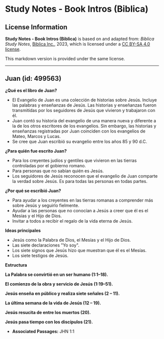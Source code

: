 # Study Notes - Book Intros (Biblica)

## License Information

**Study Notes - Book Intros (Biblica)** is based on and adapted from: _Biblica Study Notes_, [Biblica Inc.](https://www.biblica.com/), 2023, which is licensed under a [CC BY-SA 4.0 license](https://creativecommons.org/licenses/by-sa/4.0/legalcode.en).

This markdown version is provided under the same license.



--------------------------------

## Juan (id: 499563)

**¿Qué es el libro de Juan?**

* El Evangelio de Juan es una colección de historias sobre Jesús. Incluye las palabras y enseñanzas de Jesús. Las historias y enseñanzas fueron transmitidas por los seguidores de Jesús que vivieron y trabajaron con él.
* Juan contó su historia del evangelio de una manera nueva y diferente a la de los otros escritores de los evangelios. Sin embargo, las historias y enseñanzas registradas por Juan coinciden con los evangelios de Mateo, Marcos y Lucas.
* Se cree que Juan escribió su evangelio entre los años 85 y 90 d.C.

**¿Para quién fue escrito Juan?**

* Para los creyentes judíos y gentiles que vivieron en las tierras controladas por el gobierno romano.
* Para personas que no sabían quién es Jesús.
* Los seguidores de Jesús reconocen que el evangelio de Juan comparte la verdad sobre Jesús. Es para todas las personas en todas partes.

**¿Por qué se escribió Juan?**

* Para ayudar a los creyentes en las tierras romanas a comprender más sobre Jesús y seguirlo fielmente.
* Ayudar a las personas que no conocían a Jesús a creer que él es el Mesías y el Hijo de Dios.
* Invitar a todos a recibir el regalo de la vida eterna de Jesús.

**Ideas principales**

* Jesús como la Palabra de Dios, el Mesías y el Hijo de Dios.
* Las siete declaraciones "Yo soy".
* Los siete signos que Jesús hizo que muestran que él es el Mesías.
* Los siete testigos de Jesús.

**Estructura**

**La Palabra se convirtió en un ser humano (1:1–18\).**

**El comienzo de la obra y servicio de Jesús (1:19–51\).**

**Jesús enseña en público y realiza siete señales (2 – 11\).**

**La última semana de la vida de Jesús (12 – 19\).**

**Jesús resucita de entre los muertos (20\).**

**Jesús pasa tiempo con los discípulos (21\).**

* **Associated Passages:** JHN 1:1

